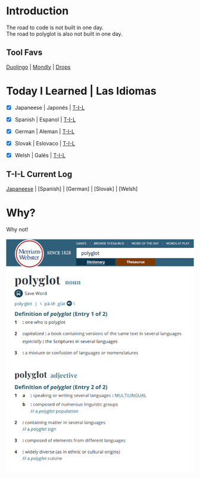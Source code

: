 # Introduction
The road to code is not built in one day.<br>
The road to polyglot is also not built in one day.<br>  


## Tool Favs
[Duolingo](https://www.duolingo.com/profile/EO4wellnes) | [Mondly](https://app.mondly.com/home) | [Drops](https://app.languagedrops.com/)


# Today I Learned | Las Idiomas
-[x] Japaneese | Japonés | [T-I-L](https://github.com/EO4wellness/T-I-L/tree/main/DUOlingo/japon%C3%A9s)<br>
-[x] Spanish | Espanol | [T-I-L](https://github.com/EO4wellness/T-I-L/tree/main/DUOlingo/espanol)<br>
-[x] German | Aleman | [T-I-L](link)<br> 
-[x] Slovak | Eslovaco | [T-I-L](link)<br> 
-[x] Welsh | Galés | [T-I-L](link)<br>


## T-I-L Current Log
[Japaneese](https://github.com/EO4wellness/T-I-L/blob/main/DUOlingo/japon%C3%A9s/2020_log.md) | [Spanish] | [German] | [Slovak] | [Welsh] 


# Why?
Why not! 

![Polyglot Definition-MW](https://github.com/EO4wellness/T-I-L/blob/main/polyglot/images/polyglot.png)
